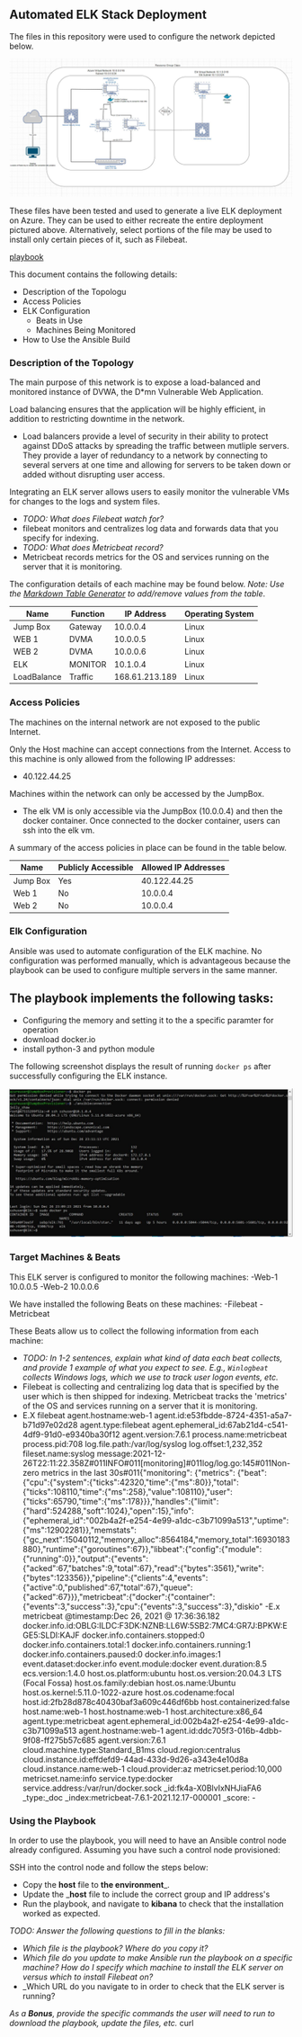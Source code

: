## Automated ELK Stack Deployment

The files in this repository were used to configure the network depicted below.

![diagram](https://raw.githubusercontent.com/peteypipe/Cloud-deployment-in-azure/main/azure%20with%20elk.JPG
)

These files have been tested and used to generate a live ELK deployment on Azure. They can be used to either recreate the entire deployment pictured above. Alternatively, select portions of the  file may be used to install only certain pieces of it, such as Filebeat.

  [playbook](https://github.com/peteypipe/Cloud-deployment-in-azure/tree/main/azureuser/ansible)
  

This document contains the following details:
- Description of the Topologu
- Access Policies
- ELK Configuration
  - Beats in Use
  - Machines Being Monitored
- How to Use the Ansible Build


### Description of the Topology

The main purpose of this network is to expose a load-balanced and monitored instance of DVWA, the D*mn Vulnerable Web Application.

Load balancing ensures that the application will be highly efficient, in addition to restricting downtime in the network.
- Load balancers provide a level of security in their ability to protect against DDoS attacks by spreading the traffic between mutliple servers. They provide a layer of redundancy to a network by connecting to several servers at one time and allowing for servers to be taken down or added without disrupting user access. 

Integrating an ELK server allows users to easily monitor the vulnerable VMs for changes to the logs and system files.
- _TODO: What does Filebeat watch for?_
- filebeat monitors and centralizes log data and forwards data that you specify for indexing. 
- _TODO: What does Metricbeat record?_
- Metricbeat records metrics for the OS and services running on the server that it is monitoring. 

The configuration details of each machine may be found below.
_Note: Use the [Markdown Table Generator](http://www.tablesgenerator.com/markdown_tables) to add/remove values from the table_.

| Name     | Function | IP Address | Operating System |
|----------|----------|------------|------------------|
| Jump Box | Gateway  | 10.0.0.4   | Linux            |
| WEB 1    | DVMA     | 10.0.0.5   | Linux            |
| WEB 2    | DVMA     | 10.0.0.6   | Linux            |
| ELK      | MONITOR  | 10.1.0.4   | Linux            |
| LoadBalance| Traffic| 168.61.213.189| Linux 
### Access Policies

The machines on the internal network are not exposed to the public Internet. 

Only the Host machine can accept connections from the Internet. Access to this machine is only allowed from the following IP addresses:
- 40.122.44.25


Machines within the network can only be accessed by the JumpBox.
- The elk VM is only accessible via the JumpBox (10.0.0.4) and then the docker container. Once connected to the docker container, users can ssh into the elk vm. 

A summary of the access policies in place can be found in the table below.

| Name     | Publicly Accessible | Allowed IP Addresses |
|----------|---------------------|----------------------|
| Jump Box | Yes                 | 40.122.44.25         |
| Web 1    | No                  | 10.0.0.4             |
| Web 2    | No                  | 10.0.0.4             |

### Elk Configuration

Ansible was used to automate configuration of the ELK machine. No configuration was performed manually, which is advantageous because the playbook can be used to configure multiple servers in the same manner. 

The playbook implements the following tasks:
-
- Configuring the memory and setting it to the a specific paramter for operation
- download docker.io 
- install python-3 and python module

The following screenshot displays the result of running `docker ps` after successfully configuring the ELK instance.

![](https://raw.githubusercontent.com/peteypipe/Cloud-deployment-in-azure/main/docker%20ps.JPG)

### Target Machines & Beats
This ELK server is configured to monitor the following machines:
-Web-1 10.0.0.5
-Web-2 10.0.0.6

We have installed the following Beats on these machines:
-Filebeat
-Metricbeat

These Beats allow us to collect the following information from each machine:
- _TODO: In 1-2 sentences, explain what kind of data each beat collects, and provide 1 example of what you expect to see. E.g., `Winlogbeat` collects Windows logs, which we use to track user logon events, etc._
- Filebeat is collecting and centralizing log data that is specified by the user which is then shipped for indexing. Metricbeat tracks the 'metrics' of the OS and services running on a server that it is monitoring. 
- E.X filebeat
  agent.hostname:web-1 agent.id:e53fbdde-8724-4351-a5a7-b71d97e02d28 agent.type:filebeat agent.ephemeral_id:67ab21d4-c541-4df9-91d0-e9340ba30f12 agent.version:7.6.1 process.name:metricbeat process.pid:708 log.file.path:/var/log/syslog log.offset:1,232,352 fileset.name:syslog message:2021-12-26T22:11:22.358Z#011INFO#011[monitoring]#011log/log.go:145#011Non-zero metrics in the last 30s#011{"monitoring": {"metrics": {"beat":{"cpu":{"system":{"ticks":42320,"time":{"ms":80}},"total":{"ticks":108110,"time":{"ms":258},"value":108110},"user":{"ticks":65790,"time":{"ms":178}}},"handles":{"limit":{"hard":524288,"soft":1024},"open":15},"info":{"ephemeral_id":"002b4a2f-e254-4e99-a1dc-c3b71099a513","uptime":{"ms":12902281}},"memstats":{"gc_next":15040112,"memory_alloc":8564184,"memory_total":16930183880},"runtime":{"goroutines":67}},"libbeat":{"config":{"module":{"running":0}},"output":{"events":{"acked":67,"batches":9,"total":67},"read":{"bytes":3561},"write":{"bytes":123356}},"pipeline":{"clients":4,"events":{"active":0,"published":67,"total":67},"queue":{"acked":67}}},"metricbeat":{"docker":{"container":{"events":3,"success":3},"cpu":{"events":3,"success":3},"diskio"
-E.x metricbeat
  @timestamp:Dec 26, 2021 @ 17:36:36.182 docker.info.id:OBLG:ILDC:F3DK:NZNB:LL6W:5SB2:7MC4:GR7J:BPKW:EGE5:SLDI:KAJF docker.info.containers.stopped:0 docker.info.containers.total:1 docker.info.containers.running:1 docker.info.containers.paused:0 docker.info.images:1 event.dataset:docker.info event.module:docker event.duration:8.5 ecs.version:1.4.0 host.os.platform:ubuntu host.os.version:20.04.3 LTS (Focal Fossa) host.os.family:debian host.os.name:Ubuntu host.os.kernel:5.11.0-1022-azure host.os.codename:focal host.id:2fb28d878c40430baf3a609c446df6bb host.containerized:false host.name:web-1 host.hostname:web-1 host.architecture:x86_64 agent.type:metricbeat agent.ephemeral_id:002b4a2f-e254-4e99-a1dc-c3b71099a513 agent.hostname:web-1 agent.id:ddc705f3-016b-4dbb-9f08-ff275b57c685 agent.version:7.6.1 cloud.machine.type:Standard_B1ms cloud.region:centralus cloud.instance.id:effdefd9-44ad-433d-9d26-a343e4e10d8a cloud.instance.name:web-1 cloud.provider:az metricset.period:10,000 metricset.name:info service.type:docker service.address:/var/run/docker.sock _id:fk4a-X0BlvIxNHJiaFA6 _type:_doc _index:metricbeat-7.6.1-2021.12.17-000001 _score: -
  

### Using the Playbook
In order to use the playbook, you will need to have an Ansible control node already configured. Assuming you have such a control node provisioned: 

SSH into the control node and follow the steps below:
- Copy the __host__ file to __the environment___.
- Update the ___host__ file to include the correct group and IP address's 
- Run the playbook, and navigate to __kibana__ to check that the installation worked as expected.

_TODO: Answer the following questions to fill in the blanks:_
- _Which file is the playbook? Where do you copy it?_
- _Which file do you update to make Ansible run the playbook on a specific machine? How do I specify which machine to install the ELK server on versus which to install Filebeat on?_
- _Which URL do you navigate to in order to check that the ELK server is running?

_As a **Bonus**, provide the specific commands the user will need to run to download the playbook, update the files, etc._
curl 
